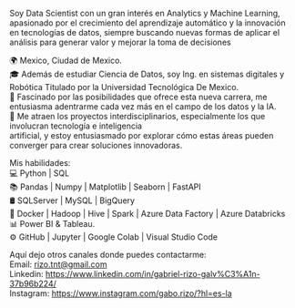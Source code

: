 Soy Data Scientist con un gran interés en Analytics y Machine Learning, apasionado por el crecimiento del aprendizaje automático y la innovación en tecnologías de datos, siempre buscando nuevas formas de aplicar el análisis para generar valor y mejorar la toma de decisiones

🌍 Mexico, Ciudad de Mexico. <br>
🎓 Además de estudiar Ciencia de Datos, soy Ing. en sistemas digitales y Robótica Titulado por la 
 Universidad Tecnológica De Mexico.<br>
🔩 Fascinado por las posibilidades que ofrece esta nueva carrera, me entusiasma adentrarme cada vez más en el campo de los datos y la IA. <br>
🚀 Me atraen los proyectos interdisciplinarios, especialmente los que involucran tecnología e inteligencia <br>
 artificial, y estoy entusiasmado por explorar cómo estas áreas pueden converger para crear soluciones 
 innovadoras.<br>

Mis habilidades: <br>
💻 Python | SQL <br>
📚 Pandas | Numpy | Matplotlib | Seaborn | FastAPI  <br>
🛢 SQLServer | MySQL | BigQuery <br>
🔧 Docker | Hadoop | Hive | Spark | Azure Data Factory | Azure Databricks <br>
📊 Power BI & Tableau. <br>
⚙️ GitHub | Jupyter | Google Colab | Visual Studio Code  <br>

Aquí dejo otros canales donde puedes contactarme: <br>
Email: rizo.tnt@gmail.com <br>
Linkedin: https://www.linkedin.com/in/gabriel-rizo-galv%C3%A1n-37b96b224/ <br>
Instagram: https://www.instagram.com/gabo.rizo/?hl=es-la
